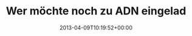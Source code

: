 ---
retweeted: false
source: <a href="http://twitter.com" rel="nofollow">Twitter Web Client</a>
entities:
  hashtags: []
  symbols: []
  user_mentions:
  - name: Tim Pritlove
    screen_name: timpritlove
    indices:
    - '91'
    - '103'
    id_str: '11268812'
    id: '11268812'
  urls: []
display_text_range:
- '0'
- '138'
favorite_count: '0'
id_str: '321568134656045057'
truncated: false
retweet_count: '0'
id: '321568134656045057'
created_at: Tue Apr 09 10:19:52 +0000 2013
favorited: false
full_text: Wer möchte noch zu ADN eingeladen werden? Muss euch langsam mal alle rüber
  bekommen, damit [@timpritlove](https://twitter.com/timpritlove) endlich aufhört
  über ADN zu reden.
lang: de
tags:
- pesos:twitter
date: '2013-04-09T10:19:52+00:00'
src: https://twitter.com/bascht/status/321568134656045057
original_url: https://twitter.com/bascht/status/321568134656045057
type: twitter_tweet
text: Wer möchte noch zu ADN eingeladen werden? Muss euch langsam mal alle rüber bekommen,
  damit [@timpritlove](https://twitter.com/timpritlove) endlich aufhört über ADN zu
  reden.
title: Wer möchte noch zu ADN eingelad

---